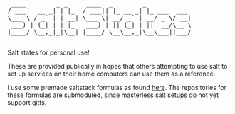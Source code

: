<pre>
 ____        _ _     ____  _        _            
/ ___|  __ _| | |_  / ___|| |_ __ _| |_ ___  ___ 
\___ \ / _` | | __| \___ \| __/ _` | __/ _ \/ __|
 ___) | (_| | | |_   ___) | || (_| | ||  __/\__ \
|____/ \__,_|_|\__| |____/ \__\__,_|\__\___||___/
                                                 
</pre>                                                 

Salt states for personal use! 

These are provided publically in hopes that others attempting to use salt to set up services on their home computers can use them as a reference.

I use some premade saltstack formulas as found [here](https://github.com/saltstack-formulas).
The repositories for these formulas are submoduled, since masterless salt setups do not yet support gitfs.
